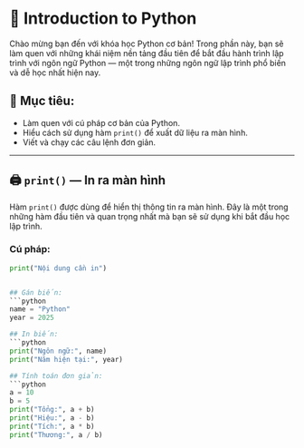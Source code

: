 # 🐍 Introduction to Python

Chào mừng bạn đến với khóa học Python cơ bản! Trong phần này, bạn sẽ làm quen với những khái niệm nền tảng đầu tiên để bắt đầu hành trình lập trình với ngôn ngữ Python — một trong những ngôn ngữ lập trình phổ biến và dễ học nhất hiện nay.

## 🔹 Mục tiêu:
- Làm quen với cú pháp cơ bản của Python.
- Hiểu cách sử dụng hàm `print()` để xuất dữ liệu ra màn hình.
- Viết và chạy các câu lệnh đơn giản.

---

## 🖨️ `print()` — In ra màn hình

Hàm `print()` được dùng để hiển thị thông tin ra màn hình. Đây là một trong những hàm đầu tiên và quan trọng nhất mà bạn sẽ sử dụng khi bắt đầu học lập trình.

### Cú pháp:
```python
print("Nội dung cần in")


## Gán biến:
```python
name = "Python"
year = 2025

## In biến:
```python
print("Ngôn ngữ:", name)
print("Năm hiện tại:", year)

## Tính toán đơn giản:
```python
a = 10
b = 5
print("Tổng:", a + b)
print("Hiệu:", a - b)
print("Tích:", a * b)
print("Thương:", a / b)


